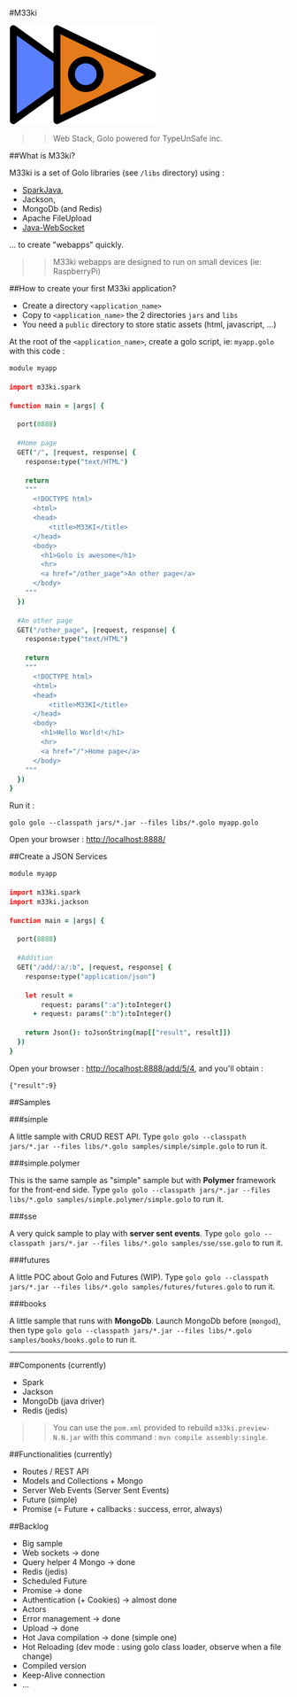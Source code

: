 #M33ki

![...](meekilogo.png)

>>Web Stack, Golo powered for TypeUnSafe inc.

##What is M33ki?

M33ki is a set of Golo libraries (see `/libs` directory) using :

- [SparkJava](http://www.sparkjava.com/),
- Jackson,
- MongoDb (and Redis)
- Apache FileUpload
- [Java-WebSocket](https://github.com/TooTallNate/Java-WebSocket)

... to create "webapps" quickly.

>>M33ki webapps are designed to run on small devices (ie: RaspberryPi)

##How to create your first M33ki application?

- Create a directory `<application_name>`
- Copy to `<application_name>` the 2 directories `jars` and `libs`
- You need a `public` directory to store static assets (html, javascript, ...)

At the root of the `<application_name>`, create a golo script, ie: `myapp.golo` with this code :

```coffeescript
module myapp

import m33ki.spark

function main = |args| {

  port(8888)

  #Home page
  GET("/", |request, response| {
    response:type("text/HTML")

    return 
    """
      <!DOCTYPE html>
      <html>
      <head>
          <title>M33KI</title>
      </head>
      <body>
        <h1>Golo is awesome</h1>
        <hr>
        <a href="/other_page">An other page</a>
      </body>
    """
  })

  #An other page
  GET("/other_page", |request, response| {
    response:type("text/HTML")

    return 
    """
      <!DOCTYPE html>
      <html>
      <head>
          <title>M33KI</title>
      </head>
      <body>
        <h1>Hello World!</h1>
        <hr>
        <a href="/">Home page</a>
      </body>
    """
  })
}
```

Run it :

    golo golo --classpath jars/*.jar --files libs/*.golo myapp.golo

Open your browser : [http://localhost:8888/](http://localhost:8888/)

##Create a JSON Services

```coffeescript
module myapp

import m33ki.spark
import m33ki.jackson

function main = |args| {

  port(8888)

  #Addition
  GET("/add/:a/:b", |request, response| {
    response:type("application/json")

    let result =  
        request: params(":a"):toInteger() 
      + request: params(":b"):toInteger()

    return Json(): toJsonString(map[["result", result]])
  })
}
```

Open your browser : [http://localhost:8888/add/5/4](http://localhost:8888/add/5/4), and you'll obtain :

    {"result":9}


##Samples

###simple

A little sample with CRUD REST API. Type `golo golo --classpath jars/*.jar --files libs/*.golo samples/simple/simple.golo` to run it.

###simple.polymer

This is the same sample as "simple" sample but with **Polymer** framework for the front-end side. Type `golo golo --classpath jars/*.jar --files libs/*.golo samples/simple.polymer/simple.golo` to run it.

###sse

A very quick sample to play with **server sent events**. Type `golo golo --classpath jars/*.jar --files libs/*.golo samples/sse/sse.golo` to run it.

###futures

A little POC about Golo and Futures (WIP). Type `golo golo --classpath jars/*.jar --files libs/*.golo samples/futures/futures.golo` to run it.

###books

A little sample that runs with **MongoDb**. Launch MongoDb before (`mongod`), then type `golo golo --classpath jars/*.jar --files libs/*.golo samples/books/books.golo` to run it.

<hr>

##Components (currently)

- Spark
- Jackson
- MongoDb (java driver)
- Redis (jedis)

>>You can use the `pom.xml` provided to rebuild `m33ki.preview-N.N.jar` with this command : `mvn compile assembly:single`.

##Functionalities (currently)

- Routes / REST API
- Models and Collections + Mongo
- Server Web Events (Server Sent Events)
- Future (simple)
- Promise (= Future + callbacks : success, error, always)

##Backlog

- Big sample
- Web sockets                 -> done
- Query helper 4 Mongo        -> done
- Redis (jedis)
- Scheduled Future
- Promise                     -> done
- Authentication (+ Cookies)  -> almost done
- Actors
- Error management            -> done
- Upload                      -> done
- Hot Java compilation        -> done (simple one)
- Hot Reloading (dev mode : using golo class loader, observe when a file change)
- Compiled version
- Keep-Alive connection
- ...
